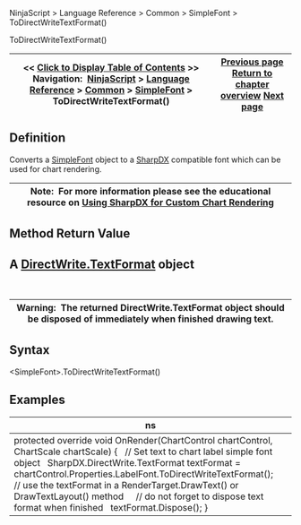 ﻿
NinjaScript \> Language Reference \> Common \> SimpleFont \> ToDirectWriteTextFormat()

ToDirectWriteTextFormat()

| \<\< [Click to Display Table of Contents](simplefont_todirectwritetextformat.md) \>\> **Navigation:**     [NinjaScript](ninjascript-1.md) \> [Language Reference](language_reference_wip-1.md) \> [Common](common-1.md) \> [SimpleFont](simplefont_class-1.md) \> ToDirectWriteTextFormat() | [Previous page](simplefont_applyto-1.md) [Return to chapter overview](simplefont_class-1.md) [Next page](indicators-1.md) |
| --- | --- |
## Definition
Converts a [SimpleFont](simplefont_class-1.md) object to a [SharpDX](sharpdx-1.md) compatible font which can be used for chart rendering.
 

| Note:  For more information please see the educational resource on [Using SharpDX for Custom Chart Rendering](using_sharpdx_for_custom_chart_rendering-1.md) |
| --- |
## 
## 
## Method Return Value
## A [DirectWrite.TextFormat](sharpdx_directwrite_textformat-1.md) object
 

| Warning:  The returned DirectWrite.TextFormat object should be disposed of immediately when finished drawing text. |
| --- |

## Syntax
\<SimpleFont\>.ToDirectWriteTextFormat()

## Examples

| ns |
| --- |
| protected override void OnRender(ChartControl chartControl, ChartScale chartScale) {    // Set text to chart label simple font object    SharpDX.DirectWrite.TextFormat textFormat \= chartControl.Properties.LabelFont.ToDirectWriteTextFormat();      // use the textFormat in a RenderTarget.DrawText() or DrawTextLayout() method      // do not forget to dispose text format when finished    textFormat.Dispose(); } |
